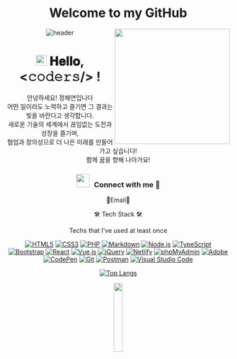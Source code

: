 <h1 align="center">
  Welcome to my GitHub
</h1>
<img align='right' src='https://media.giphy.com/media/bcKmIWkUMCjVm/giphy.gif' width='260'>

<div align="center">
  
![header](https://capsule-render.vercel.app/api?type=waving&color=gradient&height=250&section=header&text=hey,i'm_haeyeon&fontSize=90)
</div>
<h1 align="center">
  <a target="_blank">
    <img src="https://github.com/JayantGoel001/JayantGoel001/blob/master/GIF/Earth.gif" width="24px" style="max-width:100%;">
  </a>
  𝐇𝐞𝐥𝐥𝐨, &lt;𝚌𝚘𝚍𝚎𝚛𝚜/&gt; !
</h1>
<div align="center">
안녕하세요! 정해연입니다<br>
어떤 일이라도 노력하고 즐기면 그 결과는 빛을 바란다고 생각합니다.<br>
새로운 기술의 세계에서 끊임없는 도전과 성장을 즐기며,<br>
협업과 창의성으로 더 나은 미래를 만들어가고 싶습니다!<br>
함께 꿈을 향해 나아가요!
</div>   
<div align="center">

</div>
<h3 align="center" > <img src="https://media.giphy.com/media/iY8CRBdQXODJSCERIr/giphy.gif" width="30" height="30" style="margin-right: 10px;">Connect with me 🤝 </h3>   

<div align="center">
  
📧Email📧
</div>


<div align="center">🛠 Tech Stack 🛠</div>
<p align="center">Techs that I've used at least once</p>
 <p align="center">
  <a href="#"><img alt="HTML5" src="https://img.shields.io/badge/HTML5-E34F26?logo=HTML5&logoColor=white"></a>
  <a href="#"><img alt="CSS3" src="https://img.shields.io/badge/CSS3-1572B6?logo=CSS3&logoColor=white"></a>
  <a href="#"><img alt="PHP" src="https://img.shields.io/badge/PHP-777BB4?logo=PHP&logoColor=white"></a>
  <a href="#"><img alt="Markdown" src="https://img.shields.io/badge/Markdown-000?logo=Markdown&logoColor=white"></a>
  <a href="#"><img alt="Node.js" src="https://img.shields.io/badge/Node.js-339933?logo=Node.js&logoColor=white"></a>
  <a href="#"><img alt="TypeScript" src="https://img.shields.io/badge/TypeScript-3178C6?logo=TypeScript&logoColor=white"></a>
  <a href="#"><img alt="Bootstrap" src="https://img.shields.io/badge/Bootstrap-7952B3?logo=Bootstrap&logoColor=white"></a>
  <a href="#"><img alt="React" src="https://img.shields.io/badge/React-61DAFB?logo=React&logoColor=white"></a>
  <a href="#"><img alt="Vue.js" src="https://img.shields.io/badge/Vue.js-4FC08D?logo=Vue.js&logoColor=white"></a>
  <a href="#"><img alt="jQuery" src="https://img.shields.io/badge/jQuery-0769AD?logo=jQuery&logoColor=white"></a>
  <a href="#"><img alt="Netlify" src="https://img.shields.io/badge/Netlify-00C7B7?logo=Netlify&logoColor=white"></a>
  <a href="#"><img alt="phpMyAdmin" src="https://img.shields.io/badge/phpMyAdmin-6C78AF?logo=phpMyAdmin&logoColor=white"></a>
  <a href="#"><img alt="Adobe" src="https://img.shields.io/badge/Adobe-FF0000?logo=Adobe&logoColor=white"></a>
  <a href="#"><img alt="CodePen" src="https://img.shields.io/badge/CodePen-000?logo=CodePen&logoColor=white"></a>
  <a href="#"><img alt="Git" src="https://img.shields.io/badge/Git-F05032?logo=Git&logoColor=white"></a>
  <a href="#"><img alt="Postman" src="https://img.shields.io/badge/Postman-FF6C37?logo=Postman&logoColor=white"></a>
  <a href="#"><img alt="Visual Studio Code" src="https://img.shields.io/badge/Visual Studio Code-007ACC?logo=Visual Studio Code&logoColor=white"></a>
  </p>







  








<div align="center">
  
  [![Top Langs](https://github-readme-stats.vercel.app/api/top-langs/?username=jeong202&layout=compact)](https://github.com/anuraghazra/github-readme-stats)
</div>
<div align="center">
  
 <img src="https://media.giphy.com/media/jpVnC65DmYeyRL4LHS/giphy.gif" width="20%">
</div>






